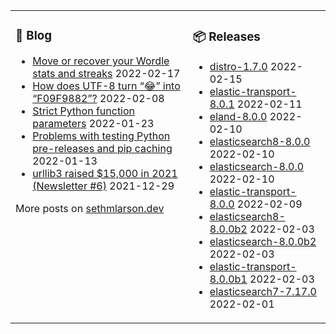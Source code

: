 <table><tr><td valign="top">

### 📰 Blog
<!-- blog starts -->
* [Move or recover your Wordle stats and streaks](http://sethmlarson.dev/blog/wordle-stats?date=2022-02-17) 2022-02-17
* [How does UTF-8 turn “😂” into “F09F9882”?](http://sethmlarson.dev/blog/utf-8?date=2022-02-08) 2022-02-08
* [Strict Python function parameters](http://sethmlarson.dev/blog/strict-python-function-parameters?date=2022-01-23) 2022-01-23
* [Problems with testing Python pre-releases and pip caching](http://sethmlarson.dev/blog/python-prereleases-and-pip-cache?date=2022-01-13) 2022-01-13
* [urllib3 raised $15,000 in 2021 (Newsletter #6)](http://sethmlarson.dev/blog/urllib3-raised-15k-in-2021?date=2021-12-29) 2021-12-29
<!-- blog ends -->
More posts on [sethmlarson.dev](https://sethmlarson.dev)
</td><td valign="top">

### 📦 Releases
<!-- other starts -->
* [distro-1.7.0](https://pypi.org/project/distro/1.7.0) 2022-02-15
* [elastic-transport-8.0.1](https://pypi.org/project/elastic-transport/8.0.1) 2022-02-11
* [eland-8.0.0](https://pypi.org/project/eland/8.0.0) 2022-02-10
* [elasticsearch8-8.0.0](https://pypi.org/project/elasticsearch8/8.0.0) 2022-02-10
* [elasticsearch-8.0.0](https://pypi.org/project/elasticsearch/8.0.0) 2022-02-10
* [elastic-transport-8.0.0](https://pypi.org/project/elastic-transport/8.0.0) 2022-02-09
* [elasticsearch8-8.0.0b2](https://pypi.org/project/elasticsearch8/8.0.0b2) 2022-02-03
* [elasticsearch-8.0.0b2](https://pypi.org/project/elasticsearch/8.0.0b2) 2022-02-03
* [elastic-transport-8.0.0b1](https://pypi.org/project/elastic-transport/8.0.0b1) 2022-02-03
* [elasticsearch7-7.17.0](https://pypi.org/project/elasticsearch7/7.17.0) 2022-02-01
<!-- other ends -->
</td></tr></table>
